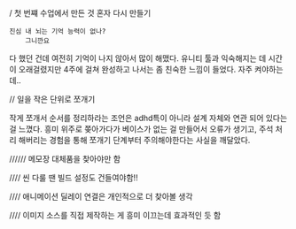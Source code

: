 / 첫 번쨰 수업에서 만든 것 혼자 다시 만들기

    진심 내 뇌는 기억 능력이 없나?
        그니깐요

다 했던 건데 여전히 기억이 나지 않아서 많이 해맸다.
유니티 툴과 익숙해지는 데 시간이 오래걸렸지만 4주에 걸쳐 완성하고 나서는 좀 친숙한 느낌이 들었다.
자주 켜야하는데..

// 일을 작은 단위로 쪼개기

작게 쪼개서 순서를 정리하라는 조언은 adhd특이 아니라 설계 자체와 연관 되어 있다는 걸 느꼈다.
흥미 위주로 쫒아가다가 베이스가 없는 걸 만들어서 오류가 생기고, 주석 처리 해버리는 경험을 통해 쪼개기 단계부터 주의해야한다는 사실을 깨달았다.

////// 메모장 대체품을 찾아야만 함

//// 씬 다룰 땐 빌드 설정도 건들여야함!!

//// 애니메이션 딜레이 연결은 개인적으로 더 찾아볼 생각

//// 이미지 소스를 직접 제작하는 게 흥미 이끄는데 효과적인 듯 함